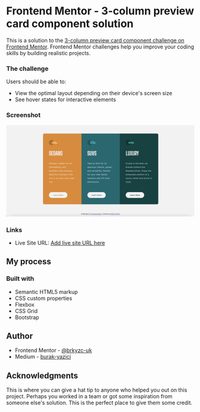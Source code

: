 # Frontend Mentor - 3-column preview card component solution

This is a solution to the [3-column preview card component challenge on Frontend Mentor](https://www.frontendmentor.io/challenges/3column-preview-card-component-pH92eAR2-). Frontend Mentor challenges help you improve your coding skills by building realistic projects. 



### The challenge

Users should be able to:

- View the optimal layout depending on their device's screen size
- See hover states for interactive elements

### Screenshot

![](./screenshot.png)



### Links

- Live Site URL: [Add live site URL here](https://3-column-card-component-bootstrap-flexbox.vercel.app/)

## My process

### Built with

- Semantic HTML5 markup
- CSS custom properties
- Flexbox
- CSS Grid
- Bootstrap


## Author


- Frontend Mentor - [@brkyzc-uk](https://www.frontendmentor.io/profile/brkyzc-uk)
- Medium - [burak-yazici](https://burak-yazici.medium.com/)


## Acknowledgments

This is where you can give a hat tip to anyone who helped you out on this project. Perhaps you worked in a team or got some inspiration from someone else's solution. This is the perfect place to give them some credit.


